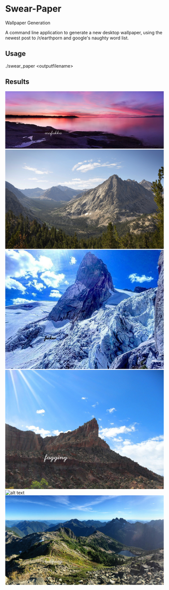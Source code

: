 # Swear-Paper
Wallpaper Generation

A command line application to generate a new desktop wallpaper, using the newest post to /r/earthporn and google's naughty word list.

## Usage

./swear_paper \<outputfilename>

## Results
![alt text](Results/assfukka.jpg "assfukka")
![alt text](Results/cunts.jpg "cunts")
![alt text](Results/fekker.jpg "fekker")
![alt text](Results/fagging.jpg "fagging")
![alt text](Results/motherfuckers.jpg "motherfuckers")
![alt text](Results/buttplug.jpg "buttplug")

